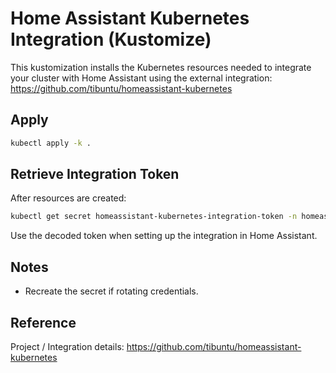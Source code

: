 # Home Assistant Kubernetes Integration (Kustomize)

This kustomization installs the Kubernetes resources needed to integrate your cluster with Home Assistant using the external integration:  
<https://github.com/tibuntu/homeassistant-kubernetes>

## Apply

```bash
kubectl apply -k .
```

## Retrieve Integration Token

After resources are created:

```bash
kubectl get secret homeassistant-kubernetes-integration-token -n homeassistant -o jsonpath='{.data.token}' | base64 -d
```

Use the decoded token when setting up the integration in Home Assistant.

## Notes

- Recreate the secret if rotating credentials.

## Reference

Project / Integration details: <https://github.com/tibuntu/homeassistant-kubernetes>